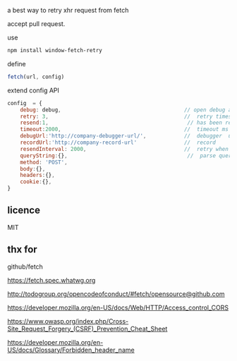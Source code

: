 
a best way to retry xhr request from fetch


accept pull request.



use
```sh
npm install window-fetch-retry
````




define
```javascript
fetch(url, config)


```

extend config API
```javascript
config  = {
    debug: debug,                                       // open debug and record
    retry: 3,                                           //  retry times, when resendInterval trgger retry,ever retry, retry --,resend ++
    resend:1,                                            // has been resend times ,ever retry, retry --,resend ++  
    timeout:2000,                                       //  timeout ms 
    debugUrl:'http://company-debugger-url/',            //  debugger  url
    recordUrl:'http://company-record-url'               //  record
    resendInterval: 2000,                               //  retry when timeout
    queryString:{},                                      //  parse query object to string,
    method: 'POST',
    body:{},
    headers:{},
    cookie:{},
}


```

## licence 
MIT



## thx for 

github/fetch

https://fetch.spec.whatwg.org

http://todogroup.org/opencodeofconduct/#fetch/opensource@github.com

https://developer.mozilla.org/en-US/docs/Web/HTTP/Access_control_CORS

https://www.owasp.org/index.php/Cross-Site_Request_Forgery_(CSRF)_Prevention_Cheat_Sheet

https://developer.mozilla.org/en-US/docs/Glossary/Forbidden_header_name
